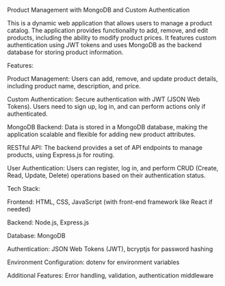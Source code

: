 Product Management with MongoDB and Custom Authentication

This is a dynamic web application that allows users to manage a product catalog. The application provides functionality to add, remove, and edit products, including the ability to modify product prices. It features custom authentication using JWT tokens and uses MongoDB as the backend database for storing product information.

Features:

Product Management: Users can add, remove, and update product details, including product name, description, and price.

Custom Authentication: Secure authentication with JWT (JSON Web Tokens). Users need to sign up, log in, and can perform actions only if authenticated.

MongoDB Backend: Data is stored in a MongoDB database, making the application scalable and flexible for adding new product attributes.

RESTful API: The backend provides a set of API endpoints to manage products, using Express.js for routing.

User Authentication: Users can register, log in, and perform CRUD (Create, Read, Update, Delete) operations based on their authentication status.

Tech Stack:

Frontend: HTML, CSS, JavaScript (with front-end framework like React if needed)

Backend: Node.js, Express.js

Database: MongoDB

Authentication: JSON Web Tokens (JWT), bcryptjs for password hashing

Environment Configuration: dotenv for environment variables

Additional Features: Error handling, validation, authentication middleware
